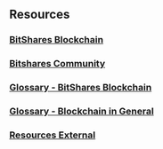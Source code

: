 ## Resources

### 

### [BitShares Blockchain ](/bitshares_blockchain.md#bitshares-blockchain)

### [Bitshares Community](/resources/community.md#bitshares-community)

### [Glossary - BitShares Blockchain](/resources/glossary.md#glossary---bitshares-blockchain)

### [Glossary - Blockchain in General](/resources/glossary-general.md)

### [Resources External](/resources/resources-external.md#resources-external)
